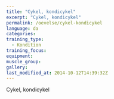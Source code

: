 ```yaml
---
title: "Cykel, kondicykel"
excerpt: "Cykel, kondicykel"
permalink: /oevelse/cykel-kondicykel
language: da
categories:
training_type: 
  - Kondition
training_focus: 
equipment:
muscle_group:
gallery:
last_modified_at: 2014-10-12T14:39:32Z
---
```


Cykel, kondicykel
